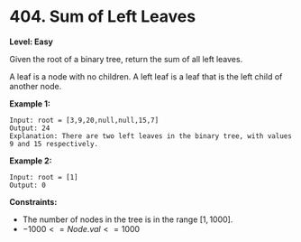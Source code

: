 # 404. Sum of Left Leaves
**Level: Easy**

Given the root of a binary tree, return the sum of all left leaves.

A leaf is a node with no children. A left leaf is a leaf that is the left child of another node.

**Example 1:**

```
Input: root = [3,9,20,null,null,15,7]
Output: 24
Explanation: There are two left leaves in the binary tree, with values 9 and 15 respectively.
```

**Example 2:**
```
Input: root = [1]
Output: 0
```
 
**Constraints:**
* The number of nodes in the tree is in the range $[1, 1000].$
* $-1000 <= Node.val <= 1000$
